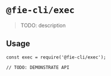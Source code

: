 # `@fie-cli/exec`

> TODO: description

## Usage

```
const exec = require('@fie-cli/exec');

// TODO: DEMONSTRATE API
```
